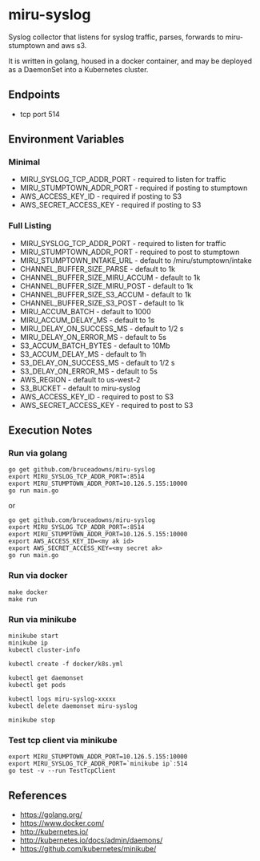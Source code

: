 # miru-syslog

Syslog collector that listens for syslog traffic, parses, forwards to miru-stumptown and aws s3.

It is written in golang, housed in a docker container, and may be deployed as a DaemonSet into a Kubernetes cluster.

## Endpoints

* tcp port 514

## Environment Variables

### Minimal

* MIRU_SYSLOG_TCP_ADDR_PORT - required to listen for traffic
* MIRU_STUMPTOWN_ADDR_PORT - required if posting to stumptown
* AWS_ACCESS_KEY_ID - required if posting to S3
* AWS_SECRET_ACCESS_KEY - required if posting to S3

### Full Listing

* MIRU_SYSLOG_TCP_ADDR_PORT - required to listen for traffic
* MIRU_STUMPTOWN_ADDR_PORT - required to post to stumptown
* MIRU_STUMPTOWN_INTAKE_URL - default to /miru/stumptown/intake
* CHANNEL_BUFFER_SIZE_PARSE - default to 1k
* CHANNEL_BUFFER_SIZE_MIRU_ACCUM - default to 1k
* CHANNEL_BUFFER_SIZE_MIRU_POST - default to 1k
* CHANNEL_BUFFER_SIZE_S3_ACCUM - default to 1k
* CHANNEL_BUFFER_SIZE_S3_POST - default to 1k
* MIRU_ACCUM_BATCH - default to 1000
* MIRU_ACCUM_DELAY_MS - default to 1s
* MIRU_DELAY_ON_SUCCESS_MS - default to 1/2 s
* MIRU_DELAY_ON_ERROR_MS - default to 5s
* S3_ACCUM_BATCH_BYTES - default to 10Mb
* S3_ACCUM_DELAY_MS - default to 1h
* S3_DELAY_ON_SUCCESS_MS - default to 1/2 s
* S3_DELAY_ON_ERROR_MS - default to 5s
* AWS_REGION - default to us-west-2
* S3_BUCKET - default to miru-syslog
* AWS_ACCESS_KEY_ID - required to post to S3
* AWS_SECRET_ACCESS_KEY - required to post to S3

## Execution Notes

### Run via golang

```
go get github.com/bruceadowns/miru-syslog
export MIRU_SYSLOG_TCP_ADDR_PORT=:8514
export MIRU_STUMPTOWN_ADDR_PORT=10.126.5.155:10000
go run main.go
```

or

```
go get github.com/bruceadowns/miru-syslog
export MIRU_SYSLOG_TCP_ADDR_PORT=:8514
export MIRU_STUMPTOWN_ADDR_PORT=10.126.5.155:10000
export AWS_ACCESS_KEY_ID=<my ak id>
export AWS_SECRET_ACCESS_KEY=<my secret ak>
go run main.go
```

### Run via docker

```
make docker
make run
```

### Run via minikube

```
minikube start
minikube ip
kubectl cluster-info

kubectl create -f docker/k8s.yml

kubectl get daemonset
kubectl get pods

kubectl logs miru-syslog-xxxxx
kubectl delete daemonset miru-syslog

minikube stop
```

### Test tcp client via minikube

```
export MIRU_STUMPTOWN_ADDR_PORT=10.126.5.155:10000
export MIRU_SYSLOG_TCP_ADDR_PORT=`minikube ip`:514
go test -v --run TestTcpClient
```

## References

* https://golang.org/
* https://www.docker.com/
* http://kubernetes.io/
* http://kubernetes.io/docs/admin/daemons/
* https://github.com/kubernetes/minikube/
